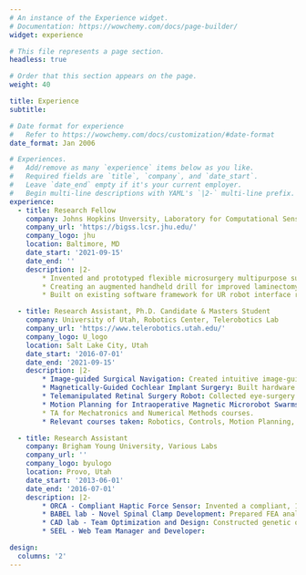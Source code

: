 ```yaml
---
# An instance of the Experience widget.
# Documentation: https://wowchemy.com/docs/page-builder/
widget: experience

# This file represents a page section.
headless: true

# Order that this section appears on the page.
weight: 40

title: Experience
subtitle:

# Date format for experience
#   Refer to https://wowchemy.com/docs/customization/#date-format
date_format: Jan 2006

# Experiences.
#   Add/remove as many `experience` items below as you like.
#   Required fields are `title`, `company`, and `date_start`.
#   Leave `date_end` empty if it's your current employer.
#   Begin multi-line descriptions with YAML's `|2-` multi-line prefix.
experience:
  - title: Research Fellow
    company: Johns Hopkins Unversity, Laboratory for Computational Sensing and Robotics & Department of Orthopedic Surgery
    company_url: 'https://bigss.lcsr.jhu.edu/'
    company_logo: jhu
    location: Baltimore, MD
    date_start: '2021-09-15'
    date_end: ''
    description: |2-
        * Invented and prototyped flexible microsurgery multipurpose surgical robot and tool. Directed 2 students in robot CAD design,rapid prototyping, and controls development.
        * Creating an augmented handheld drill for improved laminectomy milling. Conducting tests examining surgeon drilling preferences in AMBF virtual environment and testing multi-sensor deep learning state detection for safer and faster laminectomy drilling.
        * Built on existing software framework for UR robot interface robot in C++, creating Python script bindings for "real time" ROS/ROS 2 commands.

  - title: Research Assistant, Ph.D. Candidate & Masters Student
    company: University of Utah, Robotics Center, Telerobotics Lab
    company_url: 'https://www.telerobotics.utah.edu/'
    company_logo: U_logo
    location: Salt Lake City, Utah
    date_start: '2016-07-01'
    date_end: '2021-09-15'
    description: |2-
        * Image-guided Surgical Navigation: Created intuitive image-guided tool navigation software in C++, reducing state-of-the-art navigation time by 63% and doubling navigation intuition. Conducted human subject studies for method validation and secured patent.
        * Magnetically-Guided Cochlear Implant Surgery: Built hardware and C++ software for magnetic guidance of cochlear implants to eliminate insertion trauma. Conducted end-to-end planning and execution of 36 in-vivo animal surgeries. Demonstrated up to 38% reduced trauma insertion force using magnetic guidance.
        * Telemanipulated Retinal Surgery Robot: Collected eye-surgery data and devised EKF-based filtering algorithms to characterize head motions (<5 degrees) for robot design via a single IMU for tracking.
        * Motion Planning for Intraoperative Magnetic Microrobot Swarms: Formulated motion planning methods to use 8 magnetic fields for wireless control of microrobot swarms for drug delivery and tumor ablation.
        * TA for Mechatronics and Numerical Methods courses. 
        * Relevant courses taken: Robotics, Controls, Motion Planning, Haptics, System ID, Machine Learning, Computer Vision

  - title: Research Assistant
    company: Brigham Young University, Various Labs
    company_url: ''
    company_logo: byulogo
    location: Provo, Utah
    date_start: '2013-06-01'
    date_end: '2016-07-01'
    description: |2-
        * ORCA - Compliant Haptic Force Sensor: Invented a compliant, 1-DOF haptic force sensor similar to the Stanford Haptic paddle which displays force difference of up to 5.8 N.
        * BABEL lab - Novel Spinal Clamp Development: Prepared FEA analysis and executed load testing on jointless compliant spinal clamp for spinal fusion surgery without pedicle screws.
        * CAD lab - Team Optimization and Design: Constructed genetic optimization algorithms and an analytics tracking platform for optimized team formation and improved work efficiency for a multi-user CAD system.
        * SEEL - Web Team Manager and Developer:

design:
  columns: '2'
---
```

